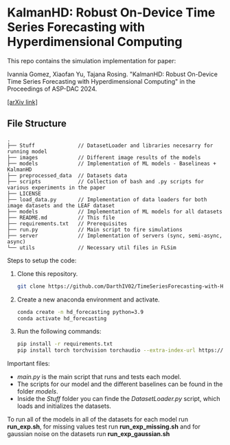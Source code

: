 # KalmanHD: Robust On-Device Time Series Forecasting with Hyperdimensional Computing

This repo contains the simulation implementation for paper:

Ivannia Gomez, Xiaofan Yu, Tajana Rosing. "KalmanHD: Robust On-Device Time Series Forecasting with Hyperdimensional Computing" in the Proceedings of ASP-DAC 2024.

[[arXiv link]]()

## File Structure

```
.
├── Stuff              // DatasetLoader and libraries necesarry for running model
├── images             // Different image results of the models
├── models             // Implementation of ML models - Baselineas + KalmanHD
├── preprocessed_data  // Datasets data
├── scripts            // Collection of bash and .py scripts for various experiments in the paper
├── LICENSE
├── load_data.py       // Implementation of data loaders for both image datasets and the LEAF dataset
├── models             // Implementation of ML models for all datasets
├── README.md          // This file
├── requirements.txt   // Prerequisites
├── run.py             // Main script to fire simulations
├── server             // Implementation of servers (sync, semi-async, async)
└── utils              // Necessary util files in FLSim
```


Steps to setup the code:
   1) Clone this repository.
      ```bash
      git clone https://github.com/DarthIV02/TimeSeriesForecasting-with-HD
      ```
   3) Create a new anaconda environment and activate.
      ```bash
      conda create -n hd_forecasting python=3.9
      conda activate hd_forecasting
      ```
   5) Run the following commands:
      ```bash
      pip install -r requirements.txt
      pip install torch torchvision torchaudio --extra-index-url https://download.pytorch.org/whl/cu117
      ```

Important files:
   - *main.py* is the main script that runs and tests each model.
   - The scripts for our model and the different baselines can be found in the folder *models*.
   - Inside the *Stuff* folder you can finde the *DatasetLoader.py* script, which loads and initializes the datasets.

To run all of the models in all of the datasets for each model run **run_exp.sh**, for missing values test run **run_exp_missing.sh** and for gaussian noise on the datasets run **run_exp_gaussian.sh**
